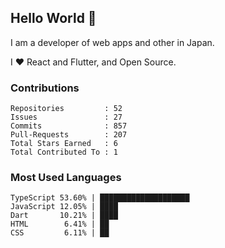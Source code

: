 ## Hello World 👋

I am a developer of web apps and other in Japan.

I ❤️ React and Flutter, and Open Source.

### Contributions

<!-- contributions start -->

    Repositories         : 52
    Issues               : 27
    Commits              : 857
    Pull-Requests        : 207
    Total Stars Earned   : 6
    Total Contributed To : 1

<!-- contributions end -->

### Most Used Languages

<!-- most-used-languages start -->

    TypeScript 53.60% | ████████████████████
    JavaScript 12.05% | ████
    Dart       10.21% | ████
    HTML        6.41% | ██
    CSS         6.11% | ██

<!-- most-used-languages end -->
